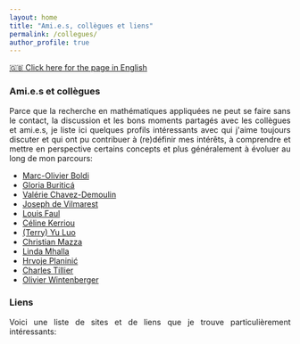 ```yaml
---
layout: home
title: "Ami.e.s, collègues et liens"
permalink: /collegues/
author_profile: true
---
```


[:uk: Click here for the page in English](https://fabienbaeriswyl.fr/colleagues)
<style>body {text-align: justify}</style>

### Ami.e.s et collègues

Parce que la recherche en mathématiques appliquées ne peut se faire sans le contact, la discussion et les bons moments partagés avec les collègues et ami.e.s, je liste ici quelques profils intéressants avec qui j'aime toujours discuter et qui ont pu contribuer à (re)définir mes intérêts, à comprendre et mettre en perspective certains concepts et plus généralement à évoluer au long de mon parcours: 

- [Marc-Olivier Boldi](https://applicationspub.unil.ch/interpub/noauth/php/Un/UnPers.php?PerNum=1073453&LanCode=37&menu=coord)
- [Gloria Buriticá](https://gburitica.github.io)
- [Valérie Chavez-Demoulin]([www.unil.ch/unisciences/valeriechavez](https://applicationspub.unil.ch/interpub/noauth/php/Un/UnPers.php?PerNum=1081431&LanCode=37))
- [Joseph de Vilmarest](https://josephdevilmarest.github.io)
- [Louis Faul](https://www.unifr.ch/math/fr/department/staff/list/people/346786/46dd1)
- [Céline Kerriou](https://sites.google.com/view/ckerriou/)
- [(Terry) Yu Luo](https://www.imperial.ac.uk/people/yu.luo)
- [Christian Mazza](https://www.sib.swiss/christian-mazza-group) 
- [Linda Mhalla](https://lindamhalla.netlify.app)
- [Hrvoje Planinić](https://www.pmf.unizg.hr/math/en/hrvoje.planinic)
- [Charles Tillier](http://tillier.perso.math.cnrs.fr)
- [Olivier Wintenberger](http://wintenberger.fr)

### Liens

Voici une liste de sites et de liens que je trouve particulièrement intéressants: 
